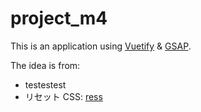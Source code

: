 # project_m4

This is an application using [Vuetify](https://vuetifyjs.com/ja/getting-started/installation/) & [GSAP](https://greensock.com/docs/v3).

The idea is from:

- testestest
- リセット CSS: [ress](https://github.com/filipelinhares/ress)
